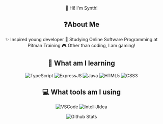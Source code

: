 <div align="center">
👋 Hi! I'm Synth!

## ❓About Me

✨ Inspired young developer
📝 Studying Online Software Programming at Pitman Training
🎮 Other than coding, I am gaming!

## 🧠 What am I learning
![TypeScript](https://img.shields.io/badge/TypeScript-007ACC?style=for-the-badge&logo=typescript&logoColor=white) ![ExpressJS](https://img.shields.io/badge/Express.js-404D59?style=for-the-badge) ![Java](https://img.shields.io/badge/Java-ED8B00?style=for-the-badge&logo=openjdk&logoColor=white) ![HTML5](https://img.shields.io/badge/HTML5-E34F26?style=for-the-badge&logo=html5&logoColor=white) ![CSS3](https://img.shields.io/badge/CSS3-1572B6?style=for-the-badge&logo=css3&logoColor=white)

## 💻 What tools am I using
![VSCode](https://img.shields.io/badge/Visual_Studio_Code-0078D4?style=for-the-badge&logo=visual%20studio%20code&logoColor=white) ![IntelliJIdea](https://img.shields.io/badge/IntelliJ_IDEA-000000.svg?style=for-the-badge&logo=intellij-idea&logoColor=white)

![Github Stats](https://github-readme-stats.vercel.app/api?username=synthofficial&count_private=true&show_icons=true&theme=aura_dark)
</div>
